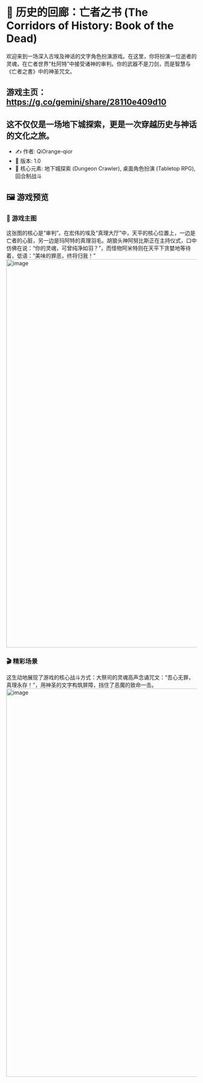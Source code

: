 # 📜 历史的回廊：亡者之书 (The Corridors of History: Book of the Dead)
欢迎来到一场深入古埃及神话的文字角色扮演游戏。在这里，你将扮演一位逝者的灵魂，在亡者世界“杜阿特”中接受诸神的审判。你的武器不是刀剑，而是智慧与《亡者之書》中的神圣咒文。
## 游戏主页：https://g.co/gemini/share/28110e409d10

## 这不仅仅是一场地下城探索，更是一次穿越历史与神话的文化之旅。

* ✍️ 作者: QiOrange-qior
* 🔢 版本: 1.0
* 🎲 核心元素: 地下城探索 (Dungeon Crawler), 桌面角色扮演 (Tabletop RPG), 回合制战斗

## 🖼️ 游戏预览
### 🌟 游戏主图
这张图的核心是“审判”。在宏伟的埃及“真理大厅”中，天平的核心位置上，一边是亡者的心脏，另一边是玛阿特的真理羽毛。胡狼头神阿努比斯正在主持仪式，口中仿佛在说：“你的灵魂，可曾纯净如羽？”，而怪物阿米特则在天平下贪婪地等待着，低语：“美味的罪恶，终将归我！”
<img width="1536" height="1024" alt="image" src="https://github.com/user-attachments/assets/5a5ee609-2f71-473e-a466-348d34a56459" />
### 🎬 精彩场景
这生动地展现了游戏的核心战斗方式：大祭司的灵魂高声念诵咒文：“吾心无罪，真理永存！”，用神圣的文字构筑屏障，挡住了恶魔的致命一击。
<img width="1536" height="1024" alt="image" src="https://github.com/user-attachments/assets/a9c84a82-844b-4da8-a9ec-861631695f84" />
